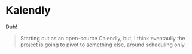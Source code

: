 # Kalendly
Duh!

> Starting out as an open-source Calendly, but, I think eventaully the project is going to pivot to something else, around scheduling only.